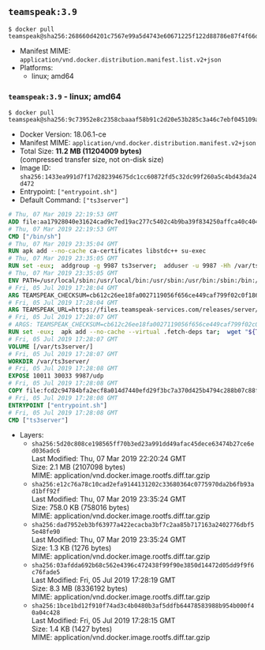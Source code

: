 ## `teamspeak:3.9`

```console
$ docker pull teamspeak@sha256:268660d4201c7567e99a5d4743e60671225f122d88786e87f4f66dd51a78c460
```

-	Manifest MIME: `application/vnd.docker.distribution.manifest.list.v2+json`
-	Platforms:
	-	linux; amd64

### `teamspeak:3.9` - linux; amd64

```console
$ docker pull teamspeak@sha256:9c73952e8c2358cbaaaf58b91c2d20e53b285c3a46c7ebf045109a86bd572260
```

-	Docker Version: 18.06.1-ce
-	Manifest MIME: `application/vnd.docker.distribution.manifest.v2+json`
-	Total Size: **11.2 MB (11204009 bytes)**  
	(compressed transfer size, not on-disk size)
-	Image ID: `sha256:1433ea991d7f17d282394675dc1cc60872fd5c32dc99f260a5c4bd43da24d472`
-	Entrypoint: `["entrypoint.sh"]`
-	Default Command: `["ts3server"]`

```dockerfile
# Thu, 07 Mar 2019 22:19:53 GMT
ADD file:aa17928040e31624cad9c7ed19ac277c5402c4b9ba39f834250affca40c4046e in / 
# Thu, 07 Mar 2019 22:19:53 GMT
CMD ["/bin/sh"]
# Thu, 07 Mar 2019 23:35:04 GMT
RUN apk add --no-cache ca-certificates libstdc++ su-exec
# Thu, 07 Mar 2019 23:35:05 GMT
RUN set -eux;  addgroup -g 9987 ts3server;  adduser -u 9987 -Hh /var/ts3server -G ts3server -s /sbin/nologin -D ts3server;  mkdir -p /var/ts3server /var/run/ts3server;  chown ts3server:ts3server /var/ts3server /var/run/ts3server;  chmod 777 /var/ts3server /var/run/ts3server
# Thu, 07 Mar 2019 23:35:05 GMT
ENV PATH=/usr/local/sbin:/usr/local/bin:/usr/sbin:/usr/bin:/sbin:/bin:/opt/ts3server
# Fri, 05 Jul 2019 17:28:04 GMT
ARG TEAMSPEAK_CHECKSUM=cb612c26ee18fa0027119056f656ce449caf799f02c0f1864a14b68ea25ed239
# Fri, 05 Jul 2019 17:28:04 GMT
ARG TEAMSPEAK_URL=https://files.teamspeak-services.com/releases/server/3.9.1/teamspeak3-server_linux_alpine-3.9.1.tar.bz2
# Fri, 05 Jul 2019 17:28:07 GMT
# ARGS: TEAMSPEAK_CHECKSUM=cb612c26ee18fa0027119056f656ce449caf799f02c0f1864a14b68ea25ed239 TEAMSPEAK_URL=https://files.teamspeak-services.com/releases/server/3.9.1/teamspeak3-server_linux_alpine-3.9.1.tar.bz2
RUN set -eux;  apk add --no-cache --virtual .fetch-deps tar;  wget "${TEAMSPEAK_URL}" -O server.tar.bz2;  echo "${TEAMSPEAK_CHECKSUM} *server.tar.bz2" | sha256sum -c -;  mkdir -p /opt/ts3server;  tar -xf server.tar.bz2 --strip-components=1 -C /opt/ts3server;  rm server.tar.bz2;  apk del .fetch-deps;  mv /opt/ts3server/*.so /opt/ts3server/redist/* /usr/local/lib;  ldconfig /usr/local/lib;  chown -R ts3server:ts3server /opt/ts3server
# Fri, 05 Jul 2019 17:28:07 GMT
VOLUME [/var/ts3server/]
# Fri, 05 Jul 2019 17:28:07 GMT
WORKDIR /var/ts3server/
# Fri, 05 Jul 2019 17:28:08 GMT
EXPOSE 10011 30033 9987/udp
# Fri, 05 Jul 2019 17:28:08 GMT
COPY file:fcd2c94784bfa2ecf8a014d7440efd29f3bc7a370d425b4794c288b07c88f866 in /opt/ts3server 
# Fri, 05 Jul 2019 17:28:08 GMT
ENTRYPOINT ["entrypoint.sh"]
# Fri, 05 Jul 2019 17:28:08 GMT
CMD ["ts3server"]
```

-	Layers:
	-	`sha256:5d20c808ce198565ff70b3ed23a991dd49afac45dece63474b27ce6ed036adc6`  
		Last Modified: Thu, 07 Mar 2019 22:20:24 GMT  
		Size: 2.1 MB (2107098 bytes)  
		MIME: application/vnd.docker.image.rootfs.diff.tar.gzip
	-	`sha256:e12c76a78c10cad2efa9144131202c33680364c0775970da2b6fb93ad1bff92f`  
		Last Modified: Thu, 07 Mar 2019 23:35:24 GMT  
		Size: 758.0 KB (758016 bytes)  
		MIME: application/vnd.docker.image.rootfs.diff.tar.gzip
	-	`sha256:dad7952eb3bf63977a422ecacba3bf7c2aa85b717163a2402776dbf55e48fe90`  
		Last Modified: Thu, 07 Mar 2019 23:35:24 GMT  
		Size: 1.3 KB (1276 bytes)  
		MIME: application/vnd.docker.image.rootfs.diff.tar.gzip
	-	`sha256:03afdda692b68c562e4396c472438f99f90e3850d14472d05dd9f9f6c76fade5`  
		Last Modified: Fri, 05 Jul 2019 17:28:19 GMT  
		Size: 8.3 MB (8336192 bytes)  
		MIME: application/vnd.docker.image.rootfs.diff.tar.gzip
	-	`sha256:1bce1bd12f910f74ad3c4b0480b3af5ddfb64478583988b954b000f40a04c428`  
		Last Modified: Fri, 05 Jul 2019 17:28:15 GMT  
		Size: 1.4 KB (1427 bytes)  
		MIME: application/vnd.docker.image.rootfs.diff.tar.gzip
